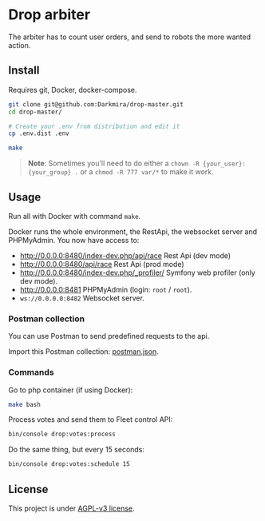 Drop arbiter
============

The arbiter has to count user orders, and send to robots the more wanted action.


## Install

Requires git, Docker, docker-compose.

``` bash
git clone git@github.com:Darkmira/drop-master.git
cd drop-master/

# Create your .env from distribution and edit it
cp .env.dist .env

make
```

> **Note**: Sometimes you'll need to do either a
> `chown -R {your_user}:{your_group} .`
> or a
> `chmod -R 777 var/*`
> to make it work.


## Usage

Run all with Docker with command `make`.

Docker runs the whole environment, the RestApi, the websocket server and PHPMyAdmin. You now have access to:

 - http://0.0.0.0:8480/index-dev.php/api/race Rest Api (dev mode)
 - http://0.0.0.0:8480/api/race Rest Api (prod mode)
 - http://0.0.0.0:8480/index-dev.php/_profiler/ Symfony web profiler (only dev mode).
 - http://0.0.0.0:8481 PHPMyAdmin (login: `root` / `root`).
 - `ws://0.0.0.0:8482` Websocket server.


### Postman collection

You can use Postman to send predefined requests to the api.

Import this Postman collection: [postman.json](postman.json).


### Commands

Go to php container (if using Docker):

``` bash
make bash
```

Process votes and send them to Fleet control API:

``` bash
bin/console drop:votes:process
```

Do the same thing, but every 15 seconds:

``` bash
bin/console drop:votes:schedule 15
```


## License

This project is under [AGPL-v3 license](LICENSE).
